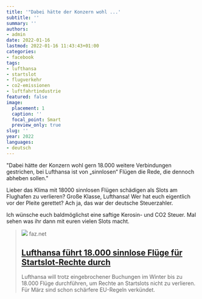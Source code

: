 ```yaml
---
title: '"Dabei hätte der Konzern wohl ...'
subtitle: ''
summary: ''
authors:
- admin
date: 2022-01-16
lastmod: 2022-01-16 11:43:43+01:00
categories:
- facebook
tags:
- lufthansa
- startslot
- flugverkehr
- co2-emissionen
- luftfahrtindustrie
featured: false
image:
  placement: 1
  caption: ''
  focal_point: Smart
  preview_only: true
slug: ''
year: 2022
languages:
- deutsch
---
```


"Dabei hätte der Konzern wohl gern 18.000 weitere Verbindungen gestrichen, bei Lufthansa ist von „sinnlosen“ Flügen die Rede, die dennoch abheben sollen."

Lieber das Klima mit 18000 sinnlosen Flügen schädigen als Slots am Flughafen zu verlieren? Große Klasse, Lufthansa! Wer hat euch eigentlich vor der Pleite gerettet? Ach ja, das war der deutsche Steuerzahler. 

Ich wünsche euch baldmöglichst eine saftige Kerosin- und CO2 Steuer. Mal sehen was ihr dann mit euren vielen Slots macht.
> [![](https://media0.faz.net/ppmedia/aktuell/feuilleton/2342472878/1.7705012/facebook_teaser/leer-oder-voll-ein-a350.jpg)](https://www.faz.net/aktuell/wirtschaft/unternehmen/lufthansa-fuehrt-18-000-sinnlose-fluege-fuer-startslot-rechte-durch-17704976.html)
> faz.net
> ## [Lufthansa führt 18.000 sinnlose Flüge für Startslot-Rechte durch](https://www.faz.net/aktuell/wirtschaft/unternehmen/lufthansa-fuehrt-18-000-sinnlose-fluege-fuer-startslot-rechte-durch-17704976.html)
>
>Lufthansa will trotz eingebrochener Buchungen im Winter bis zu 18.000 Flüge durchführen, um Rechte an Startslots nicht zu verlieren. Für März sind schon schärfere EU-Regeln verkündet.